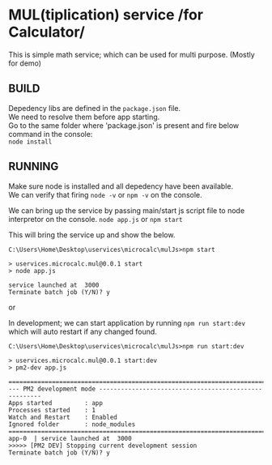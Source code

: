 # MUL(tiplication) service /for Calculator/ 
This is simple math service; which can be used for multi purpose. (Mostly for demo)


## BUILD
Depedency libs are defined in the `package.json` file.  
We need to resolve them before app starting.  
Go to the same folder where 'package.json' is present and fire below command in the console:  
`node install`

## RUNNING

Make sure node is installed and all depedency have been available.  
We can verify that firing `node -v` or `npm -v` on the console.  

We can bring up the service by passing main/start js script file to node interpretor on the console.
`node app.js` or `npm start`


This will bring the service up and show the below.
```
C:\Users\Home\Desktop\uservices\microcalc\mulJs>npm start

> uservices.microcalc.mul@0.0.1 start
> node app.js

service launched at  3000
Terminate batch job (Y/N)? y
```

or  

In development; we can start application by running `npm run start:dev` which will auto restart if any changed found.

```
C:\Users\Home\Desktop\uservices\microcalc\mulJs>npm run start:dev

> uservices.microcalc.mul@0.0.1 start:dev
> pm2-dev app.js

===============================================================================
--- PM2 development mode ------------------------------------------------------
Apps started         : app
Processes started    : 1
Watch and Restart    : Enabled
Ignored folder       : node_modules
===============================================================================
app-0  | service launched at  3000
>>>>> [PM2 DEV] Stopping current development session
Terminate batch job (Y/N)? y
```

